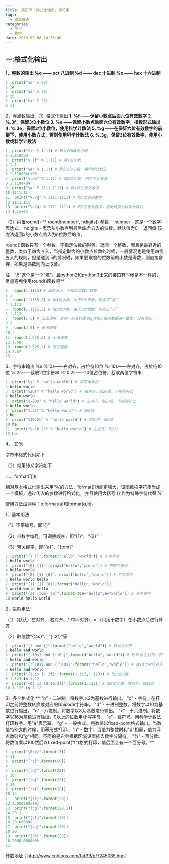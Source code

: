```yaml
---
title: 第四节：格式化输出，字符串
tags:
  - 课后解答
categories:
  - 学习
  - 教学
date: 2018-05-08 14:38:40
---
```


## 一:格式化输出
**1、整数的输出
%o —— oct 八进制
%d —— dec 十进制
%x —— hex 十六进制**
```python
1  print("%o" % 20)
2 24
3  print("%d" % 20)
4 20
5  print("%x" % 20)
6 14
```
2、浮点数输出
（1）格式化输出
**1. %f ——保留小数点后面六位有效数字
2. %.3f，保留3位小数位
3. %e ——保留小数点后面六位有效数字，指数形式输出
4. %.3e，保留3位小数位，使用科学计数法
5. %g ——在保证六位有效数字的前提下，使用小数方式，否则使用科学计数法
6. %.3g，保留3位有效数字，使用小数或科学计数法`**
```python
1  print("%f" % 1.11) # 默认保留6位小数
2 1.110000
3  print("%.1f" % 1.11) # 取1位小数
4 1.1
5  print("%e" % 1.11) # 默认6位小数，用科学计数法
6 1.110000e+00
7  print("%.3e" % 1.11) # 取3位小数，用科学计数法
8 1.110e+00
9  print("%g" % 1111.1111) # 默认6位有效数字
10 1111.11
11  print("%.7g" % 1111.1111) # 取7位有效数字
12 1111.111
13  print("%.2g" % 1111.1111) # 取2位有效数字，自动转换为科学计数法
14 1.1e+03
```
（2）内置round()
**
round(number[, ndigits])
参数：
number - 这是一个数字表达式。
ndigits - 表示从小数点到最后四舍五入的位数。默认值为0。
返回值
该方法返回x的小数点舍入为n位数后的值。

round()函数只有一个参数，不指定位数的时候，返回一个整数，而且是最靠近的整数，类似于四舍五入，当指定取舍的小数点位数的时候，一般情况也是使用四舍五入的规则，但是碰到.5的情况时，如果要取舍的位数前的小数是奇数，则直接舍弃，如果是偶数则向上取舍。

注：“.5”这个是一个“坑”，且python2和python3出来的接口有时候是不一样的，尽量避免使用round()函数吧**
```python
1  round(1.1125) # 四舍五入，不指定位数，取整
2 1
3  round(1.1135,3) # 取3位小数，由于3为奇数，则向下“舍”
4 1.113
5  round(1.1125,3) # 取3位小数，由于2为偶数，则向上“入”
6 1.113
7  round(1.5) # 无法理解，查阅一些资料是说python会对数据进行截断，没有深究
8 2
9  round(2.5) # 无法理解
10 2
11  round(1.675,2) # 无法理解
12 1.68
13  round(2.675,2) # 无法理解
14 2.67
15 
```
3、字符串输出
%s
%10s——右对齐，占位符10位
%-10s——左对齐，占位符10位
%.2s——截取2位字符串
%10.2s——10位占位符，截取两位字符串
```python
1  print("%s" % "hello world") # 字符串输出
2 hello world
3  print("%20s" % "hello world") # 右对齐，取20位，不够则补位
4 hello world
5  print("%-20s" % "hello world") # 左对齐，取20位，不够则补位
6 hello world
7  print("%.2s" % "hello world") # 取2位
8 he
9  print("%10.2s" % "hello world") # 右对齐，取2位
10 he
11  print("%-10.2s" % "hello world") # 左对齐，取2位
12 he
```
4、 其他

字符串格式代码如下

（2）常用转义字符如下

二、format用法

相对基本格式化输出采用‘%’的方法，format()功能更强大，该函数把字符串当成一个模板，通过传入的参数进行格式化，并且使用大括号‘{}’作为特殊字符代替‘%’

使用方法由两种：b.format(a)和format(a,b)。

1、基本用法

（1）不带编号，即“{}”

（2）带数字编号，可调换顺序，即“{1}”、“{2}”

（3）带关键字，即“{a}”、“{tom}”
```python
1  print("{} {}".format("hello","world")) # 不带字段
2 hello world
3  print("{0} {1}".format("hello","world")) # 带数字编号
4 hello world
5  print("{0} {1} {0}".format("hello","world")) # 打乱顺序
6 hello world hello
7  print("{1} {1} {0}".format("hello","world"))
8 world world hello
9  print("{a} {tom} {a}".format(tom="hello",a="world")) # 带关键字
10 world hello world
```
2、进阶用法

（1）（默认）左对齐、 右对齐、^ 中间对齐、= （只用于数字）在小数点后进行补齐

（2）取位数“{:4s}”、"{:.2f}"等
```python
1  print("{} and {}".format("hello","world")) # 默认左对齐
2 hello and world
3  print("{:10s} and {:10s}".format("hello","world")) # 取10位左对齐，取10位右对齐
4 hello and world
5  print("{:^10s} and {:^10s}".format("hello","world")) # 取10位中间对齐
6 hello and world
7  print("{} is {:.2f}".format(1.123,1.123)) # 取2位小数
8 1.123 is 1.12
9  print("{0} is {0:10.2f}".format(1.123)) # 取2位小数，右对齐，取10位
10 1.123 is 1.12
```
3、多个格式化
**
"b" - 二进制。将数字以2为基数进行输出。
"c" - 字符。在打印之前将整数转换成对应的Unicode字符串。
"d" - 十进制整数。将数字以10为基数进行输出。
"o" - 八进制。将数字以8为基数进行输出。
"x" - 十六进制。将数字以16为基数进行输出，9以上的位数用小写字母。
"e" - 幂符号。用科学计数法打印数字。用"e"表示幂。
"g" - 一般格式。将数值以fixed-point格式输出。当数值特别大的时候，用幂形式打印。
"n" - 数字。当值为整数时和"d"相同，值为浮点数时和"g"相同。不同的是它会根据区域设置插入数字分隔符。
"%" - 百分数。将数值乘以100然后以fixed-point("f")格式打印，值后面会有一个百分号。**
```python
1  print("{0:b}".format(3))
2 11
3  print("{:c}".format(58))
4 :
5  print("{:d}".format(20))
6 20
7  print("{:o}".format(20))
8 24
9  print("{:x}".format(20))
10 14
11  print("{:e}".format(20))
12 2.000000e+01
13  print("{:g}".format(20.1))
14 20.1
15  print("{:f}".format(20))
16 20.000000
17  print("{:n}".format(20))
18 20
19  print("{:%}".format(20))
20 2000.000000%
21 
```
转载地址；http://www.cnblogs.com/fat39/p/7245035.html

